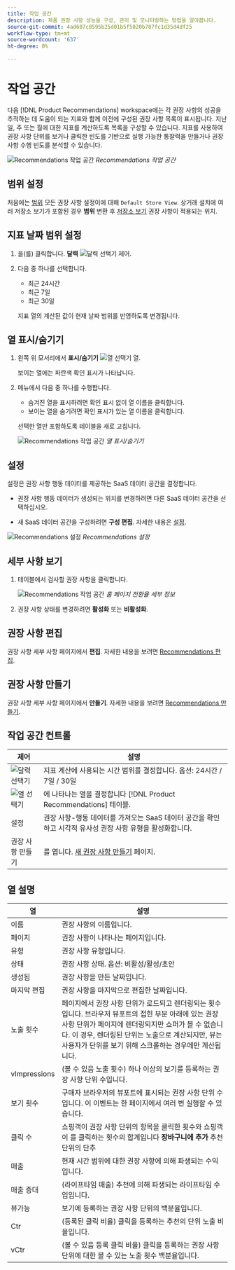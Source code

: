 ```yaml
---
title: 작업 공간
description: 제품 권장 사항 성능을 구성, 관리 및 모니터링하는 방법을 알아봅니다.
source-git-commit: 4ad607c8595b25d01b5f5020b787fc1d35d4df25
workflow-type: tm+mt
source-wordcount: '637'
ht-degree: 0%

---
```


# 작업 공간

다음 [!DNL Product Recommendations] workspace에는 각 권장 사항의 성공을 추적하는 데 도움이 되는 지표와 함께 이전에 구성된 권장 사항 목록이 표시됩니다. 지난 일, 주 또는 월에 대한 지표를 계산하도록 목록을 구성할 수 있습니다. 지표를 사용하여 권장 사항 단위를 보거나 클릭한 빈도를 기반으로 실행 가능한 통찰력을 만들거나 권장 사항 수행 빈도를 분석할 수 있습니다.

![Recommendations 작업 공간](assets/workspace.png)
_Recommendations 작업 공간_

## 범위 설정

처음에는 [범위](https://docs.magento.com/user-guide/stores/websites-stores-views.html) 모든 권장 사항 설정이에 대해 `Default Store View`. 상거래 설치에 여러 저장소 보기가 포함된 경우 **범위** 변환 후 [저장소 보기](https://docs.magento.com/user-guide/configuration/scope.html) 권장 사항이 적용되는 위치.

## 지표 날짜 범위 설정

1. 을(를) 클릭합니다. **달력** ![달력 선택기](assets/icon-calendar.png) 제어.

1. 다음 중 하나를 선택합니다.

   - 최근 24시간
   - 최근 7일
   - 최근 30일

   지표 열의 계산된 값이 현재 날짜 범위를 반영하도록 변경됩니다.

## 열 표시/숨기기

1. 왼쪽 위 모서리에서 **표시/숨기기** ![열 선택기](assets/icon-show-hide-columns.png) 열.

   보이는 열에는 파란색 확인 표시가 나타납니다.

1. 메뉴에서 다음 중 하나를 수행합니다.

   - 숨겨진 열을 표시하려면 확인 표시 없이 열 이름을 클릭합니다.
   - 보이는 열을 숨기려면 확인 표시가 있는 열 이름을 클릭합니다.

   선택한 열만 포함하도록 테이블을 새로 고칩니다.

   ![Recommendations 작업 공간](assets/workspace-select-columns.png)
   _열 표시/숨기기_

## 설정

설정은 권장 사항 행동 데이터를 제공하는 SaaS 데이터 공간을 결정합니다.

- 권장 사항 행동 데이터가 생성되는 위치를 변경하려면 다른 SaaS 데이터 공간을 선택하십시오.

- 새 SaaS 데이터 공간을 구성하려면 **구성 편집**. 자세한 내용은 [설정](settings.md).

![Recommendations 설정](assets/settings.png)
_Recommendations 설정_

## 세부 사항 보기

1. 테이블에서 검사할 권장 사항을 클릭합니다.

   ![Recommendations 작업 공간](assets/recommendation-detail.png)
   _홈 페이지 전환율 세부 정보_

1. 권장 사항 상태를 변경하려면 **활성화** 또는 **비활성화**.

## 권장 사항 편집

권장 사항 세부 사항 페이지에서 **편집**. 자세한 내용을 보려면 [Recommendations 편집](edit.md).

## 권장 사항 만들기

권장 사항 세부 사항 페이지에서 **만들기**. 자세한 내용을 보려면 [Recommendations 만들기](create.md).

## 작업 공간 컨트롤

| 제어 | 설명 |
|---|---|
| ![달력 선택기](assets/icon-calendar.png) | 지표 계산에 사용되는 시간 범위를 결정합니다. 옵션: 24시간 / 7일 / 30일 |
| ![열 선택기](assets/icon-show-hide-columns.png) | 에 나타나는 열을 결정합니다 [!DNL Product Recommendations] 테이블. |
| 설정 | 권장 사항-행동 데이터를 가져오는 SaaS 데이터 공간을 확인하고 시각적 유사성 권장 사항 유형을 활성화합니다. |
| 권장 사항 만들기 | 를 엽니다. [새 권장 사항 만들기](create.md) 페이지. |

## 열 설명

| 열 | 설명 |
|---|---|
| 이름 | 권장 사항의 이름입니다. |
| 페이지 | 권장 사항이 나타나는 페이지입니다. |
| 유형 | 권장 사항 유형입니다. |
| 상태 | 권장 사항 상태. 옵션: 비활성/활성/초안 |
| 생성됨 | 권장 사항을 만든 날짜입니다. |
| 마지막 편집 | 권장 사항을 마지막으로 편집한 날짜입니다. |
| 노출 횟수 | 페이지에서 권장 사항 단위가 로드되고 렌더링되는 횟수입니다. 브라우저 뷰포트의 접힌 부분 아래에 있는 권장 사항 단위가 페이지에 렌더링되지만 쇼퍼가 볼 수 없습니다. 이 경우, 렌더링된 단위는 노출으로 계산되지만, 뷰는 사용자가 단위를 보기 위해 스크롤하는 경우에만 계산됩니다. |
| vImpressions | (볼 수 있음 노출 횟수) 하나 이상의 보기를 등록하는 권장 사항 단위 수입니다. |
| 보기 횟수 | 구매자 브라우저의 뷰포트에 표시되는 권장 사항 단위 수입니다. 이 이벤트는 한 페이지에서 여러 번 실행할 수 있습니다. |
| 클릭 수 | 쇼핑객이 권장 사항 단위의 항목을 클릭한 횟수와 쇼핑객이 를 클릭하는 횟수의 합계입니다 **장바구니에 추가** 추천 단위의 단추 |
| 매출 | 현재 시간 범위에 대한 권장 사항에 의해 파생되는 수익입니다. |
| 매출 증대 | (라이프타임 매출) 추천에 의해 파생되는 라이프타임 수입입니다. |
| 뷰가능 | 보기에 등록하는 권장 사항 단위의 백분율입니다. |
| Ctr | (등록된 클릭 비율) 클릭을 등록하는 추천의 단위 노출 비율입니다. |
| vCtr | (볼 수 있음 등록 클릭 비율) 클릭을 등록하는 권장 사항 단위에 대한 볼 수 있는 노출 횟수 백분율입니다. |
